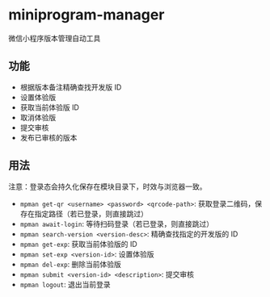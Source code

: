 # miniprogram-manager

微信小程序版本管理自动工具

## 功能

- 根据版本备注精确查找开发版 ID
- 设置体验版
- 获取当前体验版 ID
- 取消体验版
- 提交审核
- 发布已审核的版本

## 用法

注意：登录态会持久化保存在模块目录下，时效与浏览器一致。

- `mpman get-qr <username> <password> <qrcode-path>`: 获取登录二维码，保存在指定路径（若已登录，则直接跳过）
- `mpman await-login`: 等待扫码登录（若已登录，则直接跳过）
- `mpman search-version <version-desc>`: 精确查找指定的开发版的 ID
- `mpman get-exp`: 获取当前体验版的 ID
- `mpman set-exp <version-id>`: 设置体验版
- `mpman del-exp`: 删除当前体验版
- `mpman submit <version-id> <description>`: 提交审核
- `mpman logout`: 退出当前登录
